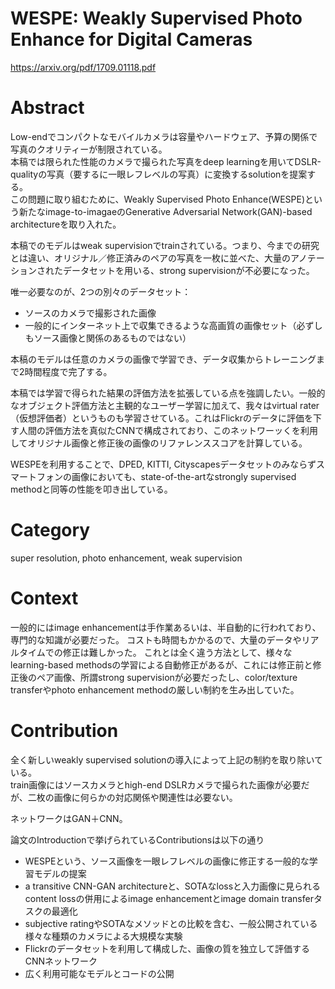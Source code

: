 # WESPE: Weakly Supervised Photo Enhance for Digital Cameras
https://arxiv.org/pdf/1709.01118.pdf

# Abstract
Low-endでコンパクトなモバイルカメラは容量やハードウェア、予算の関係で写真のクオリティーが制限されている。  
本稿では限られた性能のカメラで撮られた写真をdeep learningを用いてDSLR-qualityの写真（要するに一眼レフレベルの写真）に変換するsolutionを提案する。   
この問題に取り組むために、Weakly Supervised Photo Enhance(WESPE)という新たなimage-to-imagaeのGenerative Adversarial Network(GAN)-based architectureを取り入れた。  
  
本稿でのモデルはweak supervisionでtrainされている。つまり、今までの研究とは違い、オリジナル／修正済みのペアの写真を一枚に並べた、大量のアノテーションされたデータセットを用いる、strong supervisionが不必要になった。  
  
唯一必要なのが、2つの別々のデータセット：  
  
- ソースのカメラで撮影された画像
- 一般的にインターネット上で収集できるような高画質の画像セット（必ずしもソース画像と関係のあるものではない）
  
本稿のモデルは任意のカメラの画像で学習でき、データ収集からトレーニングまで2時間程度で完了する。  
  
本稿では学習で得られた結果の評価方法を拡張している点を強調したい。一般的なオブジェクト評価方法と主観的なユーザー学習に加えて、我々はvirtual rater（仮想評価者）というものも学習させている。これはFlickrのデータに評価を下す人間の評価方法を真似たCNNで構成されており、このネットワーッくを利用してオリジナル画像と修正後の画像のリファレンススコアを計算している。  
  
WESPEを利用することで、DPED, KITTI, Cityscapesデータセットのみならずスマートフォンの画像においても、state-of-the-artなstrongly supervised methodと同等の性能を叩き出している。  
  
# Category
super resolution, photo enhancement, weak supervision  
  
# Context
一般的にはimage enhancementは手作業あるいは、半自動的に行われており、専門的な知識が必要だった。
コストも時間もかかるので、大量のデータやリアルタイムでの修正は難しかった。
これとは全く違う方法として、様々なlearning-based methodsの学習による自動修正があるが、これには修正前と修正後のペア画像、所謂strong supervisionが必要だったし、color/texture transferやphoto enhancement methodの厳しい制約を生み出していた。  
  
# Contribution
全く新しいweakly supervised solutionの導入によって上記の制約を取り除いている。  
train画像にはソースカメラとhigh-end DSLRカメラで撮られた画像が必要だが、二枚の画像に何らかの対応関係や関連性は必要ない。  
  
ネットワークはGAN＋CNN。  
  
論文のIntroductionで挙げられているContributionsは以下の通り  
  
- WESPEという、ソース画像を一眼レフレベルの画像に修正する一般的な学習モデルの提案
- a transitive CNN-GAN architectureと、SOTAなlossと入力画像に見られるcontent lossの併用によるimage enhancementとimage domain transferタスクの最適化
- subjective ratingやSOTAなメソッドとの比較を含む、一般公開されている様々な種類のカメラによる大規模な実験
- Flickrのデータセットを利用して構成した、画像の質を独立して評価するCNNネットワーク
- 広く利用可能なモデルとコードの公開 
